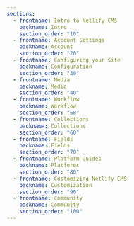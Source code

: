 ```yaml
---
sections:
  - frontname: Intro to Netlify CMS
    backname: Intro
    section_order: "10"
  - frontname: Account Settings
    backname: Account
    section_order: "20"
  - frontname: Configuring your Site
    backname: Configuration
    section_order: "30"
  - frontname: Media
    backname: Media
    section_order: "40"
  - frontname: Workflow
    backname: Workflow
    section_order: "50"
  - frontname: Collections
    backname: Collections
    section_order: "60"
  - frontname: Fields
    backname: Fields
    section_order: "70"
  - frontname: Platform Guides
    backname: Platforms
    section_order: "80"
  - frontname: Customizing Netlify CMS
    backname: Customization
    section_order: "90"
  - frontname: Community
    backname: Community
    section_order: "100"
---
```


